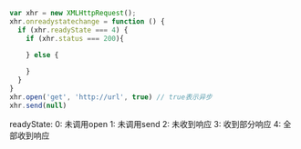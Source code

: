 ```javascript
var xhr = new XMLHttpRequest();
xhr.onreadystatechange = function () {
  if (xhr.readyState === 4) {
    if (xhr.status === 200){
      
    } else {

    }
  }
}
xhr.open('get', 'http://url', true) // true表示异步
xhr.send(null)
```

readyState: 
0: 未调用open
1: 未调用send
2: 未收到响应
3: 收到部分响应
4: 全部收到响应